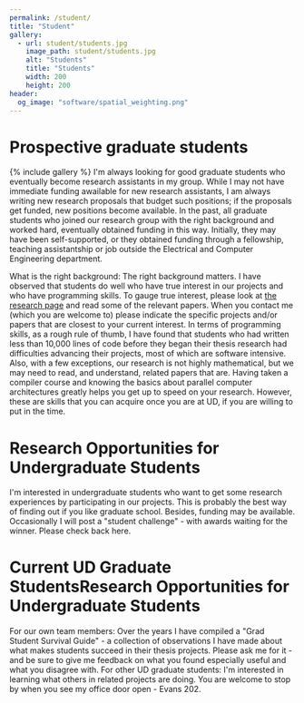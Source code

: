 ```yaml
---
permalink: /student/
title: "Student"
gallery:
  - url: student/students.jpg
    image_path: student/students.jpg
    alt: "Students"
    title: "Students"
    width: 200
    height: 200  
header:
  og_image: "software/spatial_weighting.png"
---
```

# Prospective graduate students
{% include gallery %}
I'm always looking for good graduate students who eventually become research assistants in my group. While I may not have immediate funding awailable for new research assistants, I am always writing new research proposals that budget such positions; if the proposals get funded, new positions become available. In the past, all graduate students who joined our research group with the right background and worked hard, eventually obtained funding in this way. Initially, they may have been self-supported, or they obtained funding through a fellowship, teaching assistantship or job outside the Electrical and Computer Engineering department.

What is the right background: The right background matters. I have observed that students do well who have true interest in our projects and who have programming skills. To gauge true interest, please look at  [the research page](https://mike31860.github.io/rudolfEigenmann.github.io/research/) and read some of the relevant papers. When you contact me (which you are welcome to) please indicate the specific projects and/or papers that are closest to your current interest. In terms of programming skills, as a rough rule of thumb, I have found that students who had written less than 10,000 lines of code before they began their thesis research had difficulties advancing their projects, most of which are software intensive. Also, with a few exceptions, our research is not highly mathematical, but we may need to read, and understand, related papers that are. Having taken a compiler course and knowing the basics about parallel computer architectures greatly helps you get up to speed on your research. However, these are skills that you can acquire once you are at UD, if you are willing to put in the time.

# Research Opportunities for Undergraduate Students
I'm interested in undergraduate students who want to get some research experiences by participating in our projects. This is probably the best way of finding out if you like graduate school. Besides, funding may be available.
Occasionally I will post a "student challenge" - with awards waiting for the winner. Please check back here.

# Current UD Graduate StudentsResearch Opportunities for Undergraduate Students

For our own team members: Over the years I have compiled a "Grad Student Survival Guide" - a collection of observations I have made about what makes students succeed in their thesis projects. Please ask me for it - and be sure to give me feedback on what you found especially useful and what you disagree with.
For other UD graduate students: I'm interested in learning what others in related projects are doing. You are welcome to stop by when you see my office door open - Evans 202.

